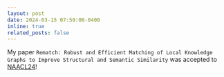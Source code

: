 ```yaml
---
layout: post
date: 2024-03-15 07:59:00-0400
inline: true
related_posts: false
---
```


My paper `Rematch: Robust and Efficient Matching of Local Knowledge Graphs to Improve Structural and Semantic Similarity` was accepted to [NAACL24](https://2024.naacl.org/)!
